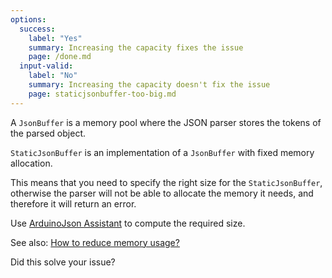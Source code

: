 ```yaml
---
options:
  success:
    label: "Yes"
    summary: Increasing the capacity fixes the issue
    page: /done.md
  input-valid:
    label: "No"
    summary: Increasing the capacity doesn't fix the issue
    page: staticjsonbuffer-too-big.md
---
```


A `JsonBuffer` is a memory pool where the JSON parser stores the tokens of the parsed object.

`StaticJsonBuffer` is an implementation of a `JsonBuffer` with fixed memory allocation.

This means that you need to specify the right size for the `StaticJsonBuffer`, otherwise the parser will not be able to allocate the memory it needs, and therefore it will return an error.

Use [ArduinoJson Assistant](/v5/assistant/) to compute the required size.

See also: [How to reduce memory usage?](/v5/faq/how-to-reduce-memory-usage/)

Did this solve your issue?
